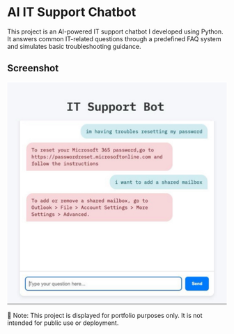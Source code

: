 # AI IT Support Chatbot

This project is an AI-powered IT support chatbot I developed using Python.
It answers common IT-related questions through a predefined FAQ system and simulates basic troubleshooting guidance.

## Screenshot

![Chatbot Screenshot](screenshot.jpg)

📝 Note: This project is displayed for portfolio purposes only. It is not intended for public use or deployment.
